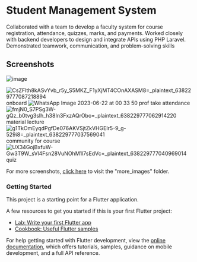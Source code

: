 # Student Management System

Collaborated with a team to develop a faculty system for course registration, attendance, quizzes, marks, and 
payments.
Worked closely with backend developers to design and integrate APIs using PHP Laravel.
Demonstrated teamwork, communication, and problem-solving skills
## Screenshots
![image](https://github.com/Omaar-Mohamed/faculty_management_flutter/assets/102541769/2b1515d8-bc9f-4792-a312-cb4225046977)


![CsZFlth8kASvYvb_r5y_S5MKZ_F1yXjMT4COnAXASM8=_plaintext_638229777087218894](https://github.com/Omaar-Mohamed/faculty_management_flutter/assets/102541769/b9c9f76e-fa4d-4341-bab3-cdddacd37989)
onboard
![WhatsApp Image 2023-06-22 at 00 33 50](https://github.com/Omaar-Mohamed/faculty_management_flutter/assets/102541769/326b25f7-736f-48b9-a2a7-6ae16fcc826a)
prof take attendance
![fmjN0_S7PSg3W-gQz_b0tvg3slh_h38In3FxzAQrObo=_plaintext_638229777062914220](https://github.com/Omaar-Mohamed/faculty_management_flutter/assets/102541769/db3d2037-784d-44d2-81b9-906513692c8b)
material lecture
![g1TkOmEyqdPgfDe076AKVSjtZkVHGEIr5-9_g-529i8=_plaintext_638229777037569041](https://github.com/Omaar-Mohamed/faculty_management_flutter/assets/102541769/be37ffa4-5166-42f8-a099-c77be9463d9b)
community for course
![UX34GojBxfuW-Gw3T9W_sVl4Fsn28VuNOhM1l7sEdVc=_plaintext_638229777040969014](https://github.com/Omaar-Mohamed/faculty_management_flutter/assets/102541769/448e6b59-2597-4b90-aaea-6dc085cad409)
quiz

For more screenshots, [click here](https://www.upwork.com/freelancers/~01e96689c0e553d93f?p=1676334968421072896) to visit the "more_images" folder.




### Getting Started

This project is a starting point for a Flutter application.

A few resources to get you started if this is your first Flutter project:

- [Lab: Write your first Flutter app](https://docs.flutter.dev/get-started/codelab)
- [Cookbook: Useful Flutter samples](https://docs.flutter.dev/cookbook)

For help getting started with Flutter development, view the
[online documentation](https://docs.flutter.dev/), which offers tutorials,
samples, guidance on mobile development, and a full API reference.
